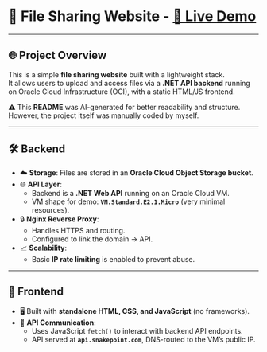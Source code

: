 # 📂 File Sharing Website - [🔗 Live Demo](https://snakefile.com)

---

## 🌐 Project Overview
This is a simple **file sharing website** built with a lightweight stack.  
It allows users to upload and access files via a **.NET API backend** running on Oracle Cloud Infrastructure (OCI), with a static HTML/JS frontend.  

⚠️ This **README** was AI-generated for better readability and structure. However, the project itself was manually coded by myself.  

---

## 🛠️ Backend

- ☁️ **Storage**: Files are stored in an **Oracle Cloud Object Storage bucket**.  
- 🌐 **API Layer**:  
  - Backend is a **.NET Web API** running on an Oracle Cloud VM.  
  - VM shape for demo: **`VM.Standard.E2.1.Micro`** (very minimal resources).  
- 🔒 **Nginx Reverse Proxy**:  
  - Handles HTTPS and routing.  
  - Configured to link the domain → API.  
- 📈 **Scalability**:  
  - Basic **IP rate limiting** is enabled to prevent abuse.  

---

## 🎨 Frontend

- 🖥️ Built with **standalone HTML, CSS, and JavaScript** (no frameworks).  
- 🔗 **API Communication**:  
  - Uses JavaScript `fetch()` to interact with backend API endpoints.  
  - API served at **`api.snakepoint.com`**, DNS-routed to the VM’s public IP.  
